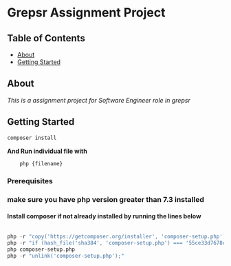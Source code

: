 # Grepsr Assignment Project

## Table of Contents

- [About](#about)
- [Getting Started](#getting_started)

## About <a name = "about"></a>

*This is a assignment project for Software Engineer role in grepsr*

## Getting Started <a name = "getting_started"></a>


```php
composer install

```
**And Run individual file with**
```php
    php {filename}
```



### Prerequisites


### **make sure you have php version greater than 7.3 installed**

#### **Install composer if not already installed by running the lines below**
```php

php -r "copy('https://getcomposer.org/installer', 'composer-setup.php');"
php -r "if (hash_file('sha384', 'composer-setup.php') === '55ce33d7678c5a611085589f1f3ddf8b3c52d662cd01d4ba75c0ee0459970c2200a51f492d557530c71c15d8dba01eae') { echo 'Installer verified'; } else { echo 'Installer corrupt'; unlink('composer-setup.php'); } echo PHP_EOL;"
php composer-setup.php
php -r "unlink('composer-setup.php');"

